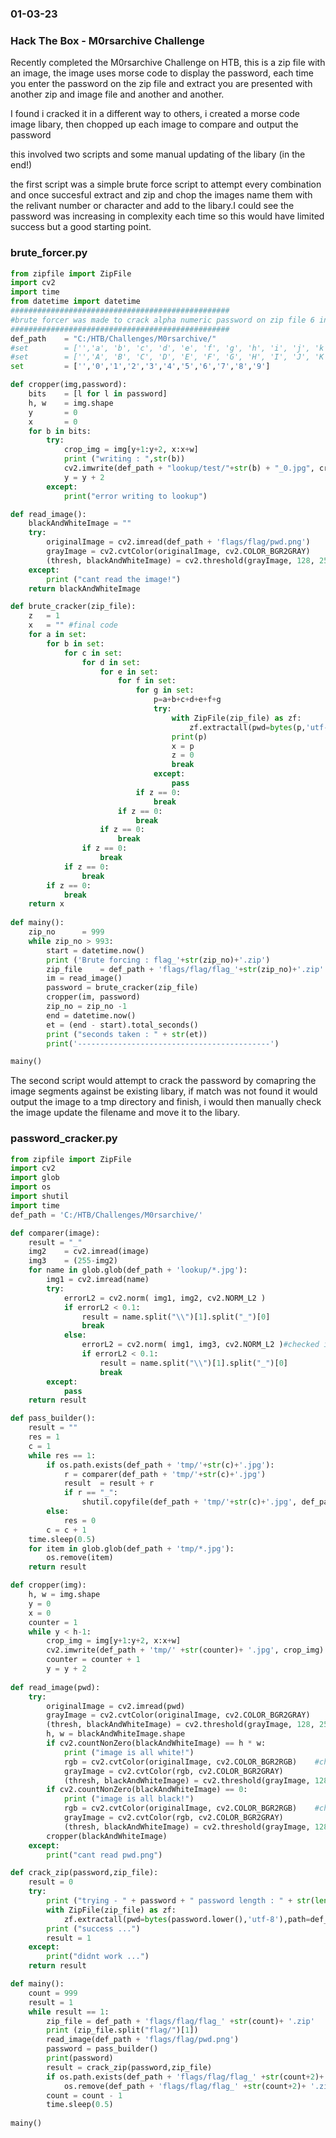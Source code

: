 ### 01-03-23
### Hack The Box - M0rsarchive Challenge


Recently completed the M0rsarchive Challenge on HTB, this is a zip file with an image, the image uses morse code to display the password, each time you enter the password on the zip file and extract you are presented with another zip and image file and another and another. 

I found i cracked it in a different way to others, i created a morse code image libary, then chopped up each image to compare and output the password

this involved two scripts and some manual updating of the libary (in the end!)

the first script was a simple brute force script to attempt every combination and once succesful extract and zip and chop the images name them with the relivant number or character and add to the libary.I could see the password was increasing in complexity each time so this would have limited success but a good starting point.

### brute_forcer.py
```python
from zipfile import ZipFile
import cv2
import time
from datetime import datetime
#################################################
#brute forcer was made to crack alpha numeric password on zip file 6 in length and smaller 
#################################################
def_path 	= "C:/HTB/Challenges/M0rsarchive/"
#set 		= ['','a', 'b', 'c', 'd', 'e', 'f', 'g', 'h', 'i', 'j', 'k', 'l', 'm', 'n', 'o', 'p', 'q', 'r', 's', 't', 'u', 'v', 'w', 'x', 'y', 'z','0','1','2','3','4','5','6','7','8','9']
#set 		= ['','A', 'B', 'C', 'D', 'E', 'F', 'G', 'H', 'I', 'J', 'K', 'L', 'M', 'N', 'O', 'P', 'Q', 'R', 'S', 'T', 'U', 'V', 'W', 'X', 'Y', 'Z','0','1','2','3','4','5','6','7','8','9']
set 		= ['','0','1','2','3','4','5','6','7','8','9']

def cropper(img,password):
	bits 	= [l for l in password]
	h, w 	= img.shape
	y 		= 0 
	x 		= 0
	for b in bits:
		try:
			crop_img = img[y+1:y+2, x:x+w]	
			print ("writing : ",str(b))
			cv2.imwrite(def_path + "lookup/test/"+str(b) + "_0.jpg", crop_img)				
			y = y + 2
		except:
			print("error writing to lookup")

def read_image():
	blackAndWhiteImage = ""
	try:
		originalImage = cv2.imread(def_path + 'flags/flag/pwd.png')
		grayImage = cv2.cvtColor(originalImage, cv2.COLOR_BGR2GRAY)
		(thresh, blackAndWhiteImage) = cv2.threshold(grayImage, 128, 255, cv2.THRESH_OTSU | cv2.THRESH_BINARY) 
	except:
		print ("cant read the image!")
	return blackAndWhiteImage

def brute_cracker(zip_file):
	z	= 1
	x 	= "" #final code
	for a in set:
		for b in set:
			for c in set:
				for d in set:
					for e in set:
						for f in set:
							for g in set:
								p=a+b+c+d+e+f+g
								try:
									with ZipFile(zip_file) as zf:
										zf.extractall(pwd=bytes(p,'utf-8'),path=def_path+"flags")
									print(p)
									x = p
									z = 0
									break
								except:
									pass
							if z == 0:
								break
						if z == 0:
							break
					if z == 0:
						break
				if z == 0:
					break
			if z == 0:
				break
		if z == 0:
			break							
	return x
                
def mainy():
	zip_no		= 999	
	while zip_no > 993:
		start = datetime.now()
		print ('Brute forcing : flag_'+str(zip_no)+'.zip')
		zip_file 	= def_path + 'flags/flag/flag_'+str(zip_no)+'.zip'
		im = read_image()
		password = brute_cracker(zip_file)
		cropper(im, password)
		zip_no = zip_no -1
		end = datetime.now()
		et = (end - start).total_seconds()
		print ("seconds taken : " + str(et))
		print('-------------------------------------------')

mainy()
```

The second script would attempt to crack the password by comapring the image segments against be existing libary, if match was not found it would output the image to a tmp directory and finish, i would then manually check the image update the filename and move it to the libary.

### password_cracker.py
```python
from zipfile import ZipFile
import cv2
import glob
import os
import shutil
import time
def_path = 'C:/HTB/Challenges/M0rsarchive/'

def comparer(image):
	result = "_"
	img2 	= cv2.imread(image) 
	img3 	= (255-img2)
	for name in glob.glob(def_path + 'lookup/*.jpg'):
		img1 = cv2.imread(name)	
		try:
			errorL2 = cv2.norm( img1, img2, cv2.NORM_L2 )
			if errorL2 < 0.1:
				result = name.split("\\")[1].split("_")[0]
				break
			else:
				errorL2 = cv2.norm( img1, img3, cv2.NORM_L2 )#checked inverted copy
				if errorL2 < 0.1:
					result = name.split("\\")[1].split("_")[0]
					break			
		except:
			pass
	return result

def pass_builder():
	result = ""
	res = 1
	c = 1
	while res == 1:
		if os.path.exists(def_path + 'tmp/'+str(c)+'.jpg'):		
			r = comparer(def_path + 'tmp/'+str(c)+'.jpg')
			result 	= result + r
			if r == "_":
				shutil.copyfile(def_path + 'tmp/'+str(c)+'.jpg', def_path + 'check/'+str(c)+'.jpg')				
		else:
			res = 0
		c = c + 1
	time.sleep(0.5)
	for item in glob.glob(def_path + 'tmp/*.jpg'):
		os.remove(item)
	return result

def cropper(img):
	h, w = img.shape
	y = 0
	x = 0
	counter = 1
	while y < h-1:
		crop_img = img[y+1:y+2, x:x+w]	
		cv2.imwrite(def_path + 'tmp/' +str(counter)+ '.jpg', crop_img)	
		counter = counter + 1
		y = y + 2
		
def read_image(pwd):
	try:
		originalImage = cv2.imread(pwd)
		grayImage = cv2.cvtColor(originalImage, cv2.COLOR_BGR2GRAY)
		(thresh, blackAndWhiteImage) = cv2.threshold(grayImage, 128, 255, cv2.THRESH_OTSU | cv2.THRESH_BINARY)
		h, w = blackAndWhiteImage.shape
		if cv2.countNonZero(blackAndWhiteImage) == h * w:
			print ("image is all white!")
			rgb = cv2.cvtColor(originalImage, cv2.COLOR_BGR2RGB)	#change colourspace and try again.		
			grayImage = cv2.cvtColor(rgb, cv2.COLOR_BGR2GRAY)
			(thresh, blackAndWhiteImage) = cv2.threshold(grayImage, 128, 255, cv2.THRESH_OTSU | cv2.THRESH_BINARY)
		if cv2.countNonZero(blackAndWhiteImage) == 0:
			print ("image is all black!")		
			rgb = cv2.cvtColor(originalImage, cv2.COLOR_BGR2RGB)	#change colourspace and try again.		
			grayImage = cv2.cvtColor(rgb, cv2.COLOR_BGR2GRAY)
			(thresh, blackAndWhiteImage) = cv2.threshold(grayImage, 128, 255, cv2.THRESH_OTSU | cv2.THRESH_BINARY)			
		cropper(blackAndWhiteImage)
	except:
		print("cant read pwd.png")

def crack_zip(password,zip_file):
	result = 0
	try:
		print ("trying - " + password + " password length : " + str(len(password)))#
		with ZipFile(zip_file) as zf:
			zf.extractall(pwd=bytes(password.lower(),'utf-8'),path=def_path + 'flags')
		print ("success ...")
		result = 1
	except:
		print("didnt work ...")
	return result

def mainy():
	count = 999
	result = 1
	while result == 1:
		zip_file = def_path + 'flags/flag/flag_' +str(count)+ '.zip'
		print (zip_file.split("flag/")[1])
		read_image(def_path + 'flags/flag/pwd.png')
		password = pass_builder()
		print(password)
		result = crack_zip(password,zip_file)
		if os.path.exists(def_path + 'flags/flag/flag_' +str(count+2)+ '.zip'):
			os.remove(def_path + 'flags/flag/flag_' +str(count+2)+ '.zip')
		count = count - 1
		time.sleep(0.5)
		
mainy()
```







